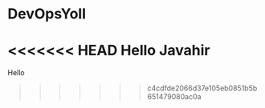 # DevOpsYoll
<<<<<<< HEAD
Hello Javahir
=======
Hello
>>>>>>> c4cdfde2066d37e105eb0851b5b651479080ac0a
